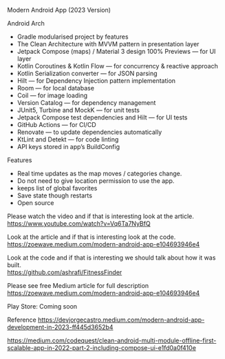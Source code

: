 Modern Android App (2023 Version)

Android Arch
* Gradle modularised project by features
* The Clean Architecture with MVVM pattern in presentation layer
* Jetpack Compose (maps) / Material 3 design 100% Previews — for UI layer
* Kotlin Coroutines & Kotlin Flow — for concurrency & reactive approach
* Kotlin Serialization converter — for JSON parsing
* Hilt — for Dependency Injection pattern implementation
* Room — for local database
* Coil — for image loading
* Version Catalog — for dependency management
* JUnit5, Turbine and MockK — for unit tests
* Jetpack Compose test dependencies and Hilt — for UI tests
* GitHub Actions — for CI/CD
* Renovate — to update dependencies automatically
* KtLint and Detekt — for code linting
* API keys stored in app’s BuildConfig

Features
* Real time updates as the map moves / categories change.
* Do not need to give location permission to use the app.
* keeps list of global favorites
* Save state though restarts
* Open source

Please watch the video and if that is interesting look at the article.  
https://www.youtube.com/watch?v=Vq6Ta7NyBfQ  

Look at the article and if that is interesting look at the code.  
https://zoewave.medium.com/modern-android-app-e104693946e4   

Look at the code and if that is interesting we should talk about how it was built.  
https://github.com/ashrafi/FitnessFinder  

Please see free Medium article for full description  
https://zoewave.medium.com/modern-android-app-e104693946e4

Play Store:
Coming soon

Reference
https://devjorgecastro.medium.com/modern-android-app-development-in-2023-ff445d3652b4

https://medium.com/codequest/clean-android-multi-module-offline-first-scalable-app-in-2022-part-2-including-compose-ui-e1fd0a0f410e









 







